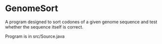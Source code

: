 # GenomeSort
A program designed to sort codones of a given genome sequence and test whether the sequence itself is correct.

Program is in src/Source.java

